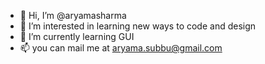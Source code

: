 - 👋 Hi, I’m @aryamasharma
- 👀 I’m interested in learning new ways to code and design
- 🌱 I’m currently learning GUI
- 📫 you can mail me at aryama.subbu@gmail.com

<!---
aryamasharma/aryamasharma is a ✨ special ✨ repository because its `README.md` (this file) appears on your GitHub profile.
You can click the Preview link to take a look at your changes.
--->
